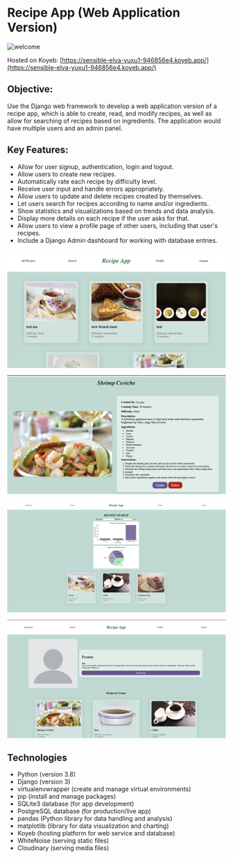 # Recipe App (Web Application Version)

![welcome](assets/welcome.png)

Hosted on Koyeb: [https://sensible-elva-yuxu1-946856e4.koyeb.app/](https://sensible-elva-yuxu1-946856e4.koyeb.app/)

## Objective:
Use the Django web framework to develop a web application version of a recipe app, which is able to create, read, and modify recipes, as well as allow for searching of recipes based on ingredients. The application would have multiple users and an admin panel.

## Key Features:
* Allow for user signup, authentication, login and logout.
* Allow users to create new recipes.
* Automatically rate each recipe by difficulty level.
* Receive user input and handle errors appropriately.
* Allow users to update and delete recipes created by themselves.
* Let users search for recipes according to name and/or ingredients.
* Show statistics and visualizations based on trends and data analysis.
* Display more details on each recipe if the user asks for that.
* Allow users to view a profile page of other users, including that user's recipes.
* Include a Django Admin dashboard for working with database entries.

![viewing all recipes](assets/recipes.png)

![viewing details of a specific recipe](assets/details.png)

![search recipes and view chart visualizations](assets/search.png)

![view a user's profile](assets/user-profile.png)

## Technologies
* Python (version 3.8)
* Django (version 3)
* virtualenvwrapper (create and manage virtual environments)
* pip (install and manage packages)
* SQLite3 database (for app development)
* PostgreSQL database (for production/live app)
* pandas (Python library for data handling and analysis)
* matplotlib (library for data visualization and charting)
* Koyeb (hosting platform for web service and database)
* WhiteNoise (serving static files)
* Cloudinary (serving media files)
